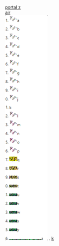 <a href="https://github.com/miusoph-isohyet/portalz">portal z</a><br>
<a href="https://miusoph-isohyet.github.io/air/">air</a><br>
<img src="field.bmp" />
.
<a href="https://miusoph-isohyet.github.io/k/">k</a>

